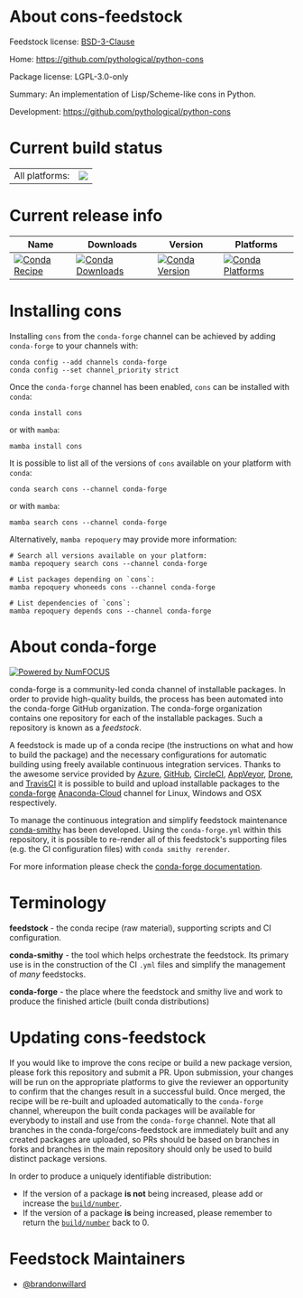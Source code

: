 About cons-feedstock
====================

Feedstock license: [BSD-3-Clause](https://github.com/conda-forge/cons-feedstock/blob/main/LICENSE.txt)

Home: https://github.com/pythological/python-cons

Package license: LGPL-3.0-only

Summary: An implementation of Lisp/Scheme-like cons in Python.

Development: https://github.com/pythological/python-cons

Current build status
====================


<table><tr><td>All platforms:</td>
    <td>
      <a href="https://dev.azure.com/conda-forge/feedstock-builds/_build/latest?definitionId=14261&branchName=main">
        <img src="https://dev.azure.com/conda-forge/feedstock-builds/_apis/build/status/cons-feedstock?branchName=main">
      </a>
    </td>
  </tr>
</table>

Current release info
====================

| Name | Downloads | Version | Platforms |
| --- | --- | --- | --- |
| [![Conda Recipe](https://img.shields.io/badge/recipe-cons-green.svg)](https://anaconda.org/conda-forge/cons) | [![Conda Downloads](https://img.shields.io/conda/dn/conda-forge/cons.svg)](https://anaconda.org/conda-forge/cons) | [![Conda Version](https://img.shields.io/conda/vn/conda-forge/cons.svg)](https://anaconda.org/conda-forge/cons) | [![Conda Platforms](https://img.shields.io/conda/pn/conda-forge/cons.svg)](https://anaconda.org/conda-forge/cons) |

Installing cons
===============

Installing `cons` from the `conda-forge` channel can be achieved by adding `conda-forge` to your channels with:

```
conda config --add channels conda-forge
conda config --set channel_priority strict
```

Once the `conda-forge` channel has been enabled, `cons` can be installed with `conda`:

```
conda install cons
```

or with `mamba`:

```
mamba install cons
```

It is possible to list all of the versions of `cons` available on your platform with `conda`:

```
conda search cons --channel conda-forge
```

or with `mamba`:

```
mamba search cons --channel conda-forge
```

Alternatively, `mamba repoquery` may provide more information:

```
# Search all versions available on your platform:
mamba repoquery search cons --channel conda-forge

# List packages depending on `cons`:
mamba repoquery whoneeds cons --channel conda-forge

# List dependencies of `cons`:
mamba repoquery depends cons --channel conda-forge
```


About conda-forge
=================

[![Powered by
NumFOCUS](https://img.shields.io/badge/powered%20by-NumFOCUS-orange.svg?style=flat&colorA=E1523D&colorB=007D8A)](https://numfocus.org)

conda-forge is a community-led conda channel of installable packages.
In order to provide high-quality builds, the process has been automated into the
conda-forge GitHub organization. The conda-forge organization contains one repository
for each of the installable packages. Such a repository is known as a *feedstock*.

A feedstock is made up of a conda recipe (the instructions on what and how to build
the package) and the necessary configurations for automatic building using freely
available continuous integration services. Thanks to the awesome service provided by
[Azure](https://azure.microsoft.com/en-us/services/devops/), [GitHub](https://github.com/),
[CircleCI](https://circleci.com/), [AppVeyor](https://www.appveyor.com/),
[Drone](https://cloud.drone.io/welcome), and [TravisCI](https://travis-ci.com/)
it is possible to build and upload installable packages to the
[conda-forge](https://anaconda.org/conda-forge) [Anaconda-Cloud](https://anaconda.org/)
channel for Linux, Windows and OSX respectively.

To manage the continuous integration and simplify feedstock maintenance
[conda-smithy](https://github.com/conda-forge/conda-smithy) has been developed.
Using the ``conda-forge.yml`` within this repository, it is possible to re-render all of
this feedstock's supporting files (e.g. the CI configuration files) with ``conda smithy rerender``.

For more information please check the [conda-forge documentation](https://conda-forge.org/docs/).

Terminology
===========

**feedstock** - the conda recipe (raw material), supporting scripts and CI configuration.

**conda-smithy** - the tool which helps orchestrate the feedstock.
                   Its primary use is in the construction of the CI ``.yml`` files
                   and simplify the management of *many* feedstocks.

**conda-forge** - the place where the feedstock and smithy live and work to
                  produce the finished article (built conda distributions)


Updating cons-feedstock
=======================

If you would like to improve the cons recipe or build a new
package version, please fork this repository and submit a PR. Upon submission,
your changes will be run on the appropriate platforms to give the reviewer an
opportunity to confirm that the changes result in a successful build. Once
merged, the recipe will be re-built and uploaded automatically to the
`conda-forge` channel, whereupon the built conda packages will be available for
everybody to install and use from the `conda-forge` channel.
Note that all branches in the conda-forge/cons-feedstock are
immediately built and any created packages are uploaded, so PRs should be based
on branches in forks and branches in the main repository should only be used to
build distinct package versions.

In order to produce a uniquely identifiable distribution:
 * If the version of a package **is not** being increased, please add or increase
   the [``build/number``](https://docs.conda.io/projects/conda-build/en/latest/resources/define-metadata.html#build-number-and-string).
 * If the version of a package **is** being increased, please remember to return
   the [``build/number``](https://docs.conda.io/projects/conda-build/en/latest/resources/define-metadata.html#build-number-and-string)
   back to 0.

Feedstock Maintainers
=====================

* [@brandonwillard](https://github.com/brandonwillard/)

